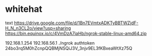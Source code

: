 # whitehat
text
https://drive.google.com/file/d/1Bn7EVmtxADKTyBBTWZjdF-H_N_n3CL2o/view?usp=sharing
 https://bin.equinox.io/c/4VmDzA7iaHb/ngrok-stable-linux-amd64.zip
 
192.168.1.254
192.168.56.1
./ngrok authtoken 24bo3rq5M0hZcnpQQBMjNSQiJ3V_3njv9EL3fKBxeaWtXz75Q


